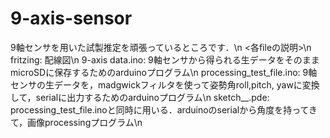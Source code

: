 # 9-axis-sensor
9軸センサを用いた試製推定を頑張っているところです．\n
<各fileの説明>\n
fritzing: 配線図\n
9-axis data.ino: 9軸センサから得られる生データをそのままmicroSDに保存するためのarduinoプログラム\n
processing_test_file.ino: 9軸センサの生データを，madgwickフィルタを使って姿勢角roll,pitch, yawに変換して，serialに出力するためのarduinoプログラム\n
sketch__.pde: processing_test_file.inoと同時に用いる．arduinoのserialから角度を持ってきて，画像processingプログラム\n
